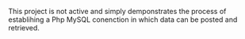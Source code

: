 This project is not active and simply demponstrates the process of establihing a Php MySQL conenction in which data can be posted and retrieved.
